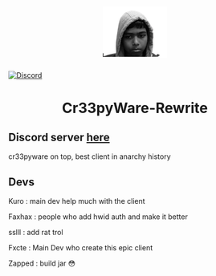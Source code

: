 ## <p align="center"><a href="https://discord.gg/gMZJd5UzYh"><img src="https://github.com/SkidFxcte/Cr33pyware/blob/main/src/main/resources/creepy.png"></a></p>
[![Discord](https://img.shields.io/discord/694337597371056198?label=discord&logo=discord&logoColor=white)](https://discord.gg/zPwYryjbCY) 
## <h1 align="center">Cr33pyWare-Rewrite

## Discord server [here](https://discord.gg/gMZJd5UzYh)

cr33pyware on top, best client in anarchy history

## Devs

Kuro : main dev help much with the client

Faxhax : people who add hwid auth and make it better

sslll : add rat trol

Fxcte : Main Dev who create this epic client 

Zapped : build jar :flushed:
